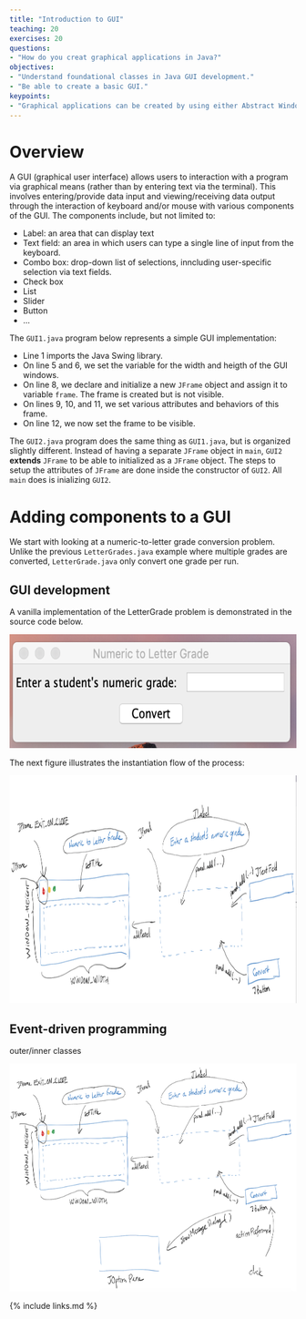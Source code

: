 ```yaml
---
title: "Introduction to GUI"
teaching: 20
exercises: 20
questions:
- "How do you creat graphical applications in Java?"
objectives:
- "Understand foundational classes in Java GUI development."
- "Be able to create a basic GUI."
keypoints:
- "Graphical applications can be created by using either Abstract Windowing Toolkit (AWT) or Swing classes within Java Foundation Classes."
---
```


# Overview

A GUI (graphical user interface) allows users to interaction with a program via graphical means (rather than by entering text via the terminal). This involves entering/provide data input and viewing/receiving data output through the interaction of keyboard and/or mouse with various components of the GUI. The components include, but not limited to:
- Label: an area that can display text
- Text field: an area in which users can type a single line of input from the keyboard. 
- Combo box: drop-down list of selections, inncluding user-specific selection via text fields. 
- Check box
- List
- Slider
- Button
- ...

The `GUI1.java` program below represents a simple GUI implementation:

- Line 1 imports the Java Swing library. 
- On line 5 and 6, we set the variable for the width and heigth of the GUI windows. 
- On line 8, we declare and initialize a new `JFrame` object and assign it
to variable `frame`. The frame is created but is not visible. 
- On lines 9, 10, and 11, we set various attributes and behaviors of this frame. 
- On line 12, we now set the frame to be visible. 

<script src="https://gist.github.com/linhbngo/d4dcf56c9d764b7f444e1452fcddc045.js?file=GUI1.java"></script>

The `GUI2.java` program does the same thing as `GUI1.java`, but is organized 
slightly different. Instead of having a separate `JFrame` object in `main`, 
`GUI2` **extends** `JFrame` to be able to initialized as a `JFrame` object. 
The steps to setup the attributes of `JFrame` are done inside the constructor 
of `GUI2`. All `main` does is inializing `GUI2`. 

<script src="https://gist.github.com/linhbngo/d4dcf56c9d764b7f444e1452fcddc045.js?file=GUI2.java"></script>

# Adding components to a GUI

We start with looking at a numeric-to-letter grade conversion problem. Unlike the
previous `LetterGrades.java` example where multiple grades are converted, 
`LetterGrade.java` only convert one grade per run. 

<script src="https://gist.github.com/linhbngo/d4dcf56c9d764b7f444e1452fcddc045.js?file=LetterGrade.java"></script>

## GUI development

A vanilla implementation of the LetterGrade problem is demonstrated in the source
code below. 

<script src="https://gist.github.com/linhbngo/d4dcf56c9d764b7f444e1452fcddc045.js?file=LetterGradeGUI.java"></script>

<img src="../fig/gui-01/LetterGradeGUI.png" alt="GUI of LetterGradeGUI.java" style="height:200px">

The next figure illustrates the instantiation flow of the process:

<img src="../fig/gui-01/LetterGradeGUIdesign.png" alt="Break-down view of LetterGradeGUI components" style="height:400px">

## Event-driven programming

outer/inner classes

<script src="https://gist.github.com/linhbngo/d4dcf56c9d764b7f444e1452fcddc045.js?file=LetterGradeGUI2.java"></script>


<img src="../fig/gui-01/LetterGradeGUIoperation.png" alt="Break-down view of LetterGradeGUI components including operations" style="height:400px">

{% include links.md %}
